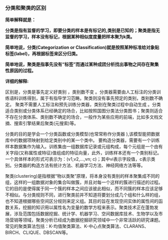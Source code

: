 ### 分类和聚类的区别

__简单解释就是：__

__分类是指有监督的学习，即要分类的样本是有标记的,类别是已知的；聚类是指无监督的学习，样本没有标记，根据某种相似度度量把样本聚为k类。__

__简单地说，分类(Categorization or Classification)就是按照某种标准给对象贴标签(label)，再根据标签来区分归类。__

__简单地说，聚类是指事先没有“标签”而通过某种成团分析找出事物之间存在聚集性原因的过程。__

__详细的解释:__


区别是，分类是事先定义好类别 ，类别数不变 。分类器需要由人工标注的分类训练语料训练得到，属于有指导学习范畴。聚类则没有事先预定的类别，类别数不确定。 聚类不需要人工标注和预先训练分类器，类别在聚类过程中自动生成 。分类适合类别或分类体系已经确定的场合，比如按照国图分类法分类图书；聚类则适合不存在分类体系、类别数不确定的场合，一般作为某些应用的前端，比如多文档文摘、搜索引擎结果后聚类(元搜索)等。

分类的目的是学会一个分类函数或分类模型(也常常称作分类器 ),该模型能把数据库中的数据项映射到给定类别中的某一个类中。 要构造分类器，需要有一个训练样本数据集作为输入。训练集由一组数据库记录或元组构成，每个元组是一个由有关字段(又称属性或特征)值组成的特征向量，此外，训练样本还有一个类别标记。一个具体样本的形式可表示为：(v1,v2,...,vn; c)；其中vi表示字段值，c表示类别。分类器的构造方法有统计方法、机器学习方法、神经网络方法等等。

聚类(clustering)是指根据“物以类聚”原理，将本身没有类别的样本聚集成不同的组，这样的一组数据对象的集合叫做簇，并且对每一个这样的簇进行描述的过程。它的目的是使得属于同一个簇的样本之间应该彼此相似，而不同簇的样本应该足够不相似。与分类规则不同，进行聚类前并不知道将要划分成几个组和什么样的组，也不知道根据哪些空间区分规则来定义组。其目的旨在发现空间实体的属性间的函数关系，挖掘的知识用以属性名为变量的数学方程来表示。聚类技术正在蓬勃发展，涉及范围包括数据挖掘、统计学、机器学习、空间数据库技术、生物学以及市场营销等领域，聚类分析已经成为数据挖掘研究领域中一个非常活跃的研究课题。常见的聚类算法包括：K-均值聚类算法、K-中心点聚类算法、CLARANS、 BIRCH、CLIQUE、DBSCAN等。

